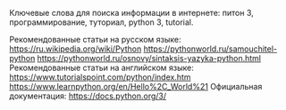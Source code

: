 Ключевые слова для поиска информации в интернете: питон 3, программирование, туториал, python 3, tutorial.

Рекомендованные статьи на русском языке:
https://ru.wikipedia.org/wiki/Python
https://pythonworld.ru/samouchitel-python
https://pythonworld.ru/osnovy/sintaksis-yazyka-python.html
Рекомендованные статьи на английском языке:
https://www.tutorialspoint.com/python/index.htm
https://www.learnpython.org/en/Hello%2C_World%21
Официальная документация:
https://docs.python.org/3/